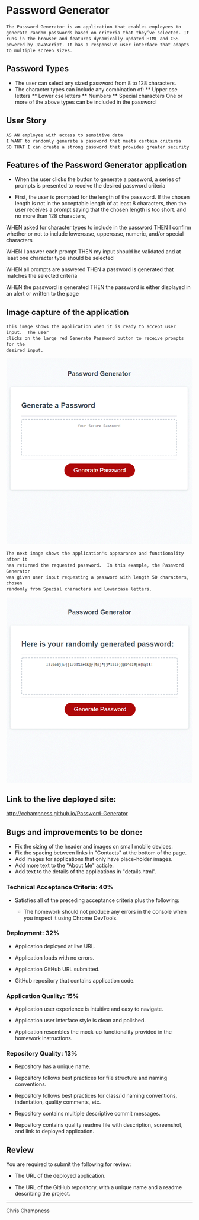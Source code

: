 # Password Generator
```
The Password Generator is an application that enables employees to generate random passwords based on criteria that they’ve selected. It runs in the browser and features dynamically updated HTML and CSS powered by JavaScript. It has a responsive user interface that adapts to multiple screen sizes.
```

## Password Types

* The user can select any sized password from 8 to 128 characters.
* The character types can include any combination of:
** Upper cse letters
** Lower cse letters
** Numbers
** Special characters
One or more of the above types can be included in the password


## User Story

```
AS AN employee with access to sensitive data
I WANT to randomly generate a password that meets certain criteria
SO THAT I can create a strong password that provides greater security
```

## Features of the Password Generator application

* When the user clicks the button to generate a password, a series of prompts
is presented to receive the desired password criteria

* First, the user is prompted for the length of the password.  If the chosen
length is not in the acceptable length of at least 8 characters, then the user receives 
a prompt saying that the chosen length is too short.
 and no more
than 128 characters,

WHEN asked for character types to include in the password
THEN I confirm whether or not to include lowercase, uppercase, numeric, and/or special characters

WHEN I answer each prompt
THEN my input should be validated and at least one character type should be selected

WHEN all prompts are answered
THEN a password is generated that matches the selected criteria

WHEN the password is generated
THEN the password is either displayed in an alert or written to the page


## Image capture of the application
```
This image shows the application when it is ready to accept user input.  The user
clicks on the large red Generate Password button to receive prompts for the
desired input.
```
![Password Generator demo](./Assets/images/Password-Generator-1.gif)

```
The next image shows the application's appearance and functionality after it 
has returned the requested password.  In this example, the Password Generator
was given user input requesting a password with length 50 characters, chosen
randomly from Special characters and Lowercase letters.
```
![Password Generator demo](./Assets/images/Password-Generator.gif)

## Link to the live deployed site:
http://cchampness.github.io/Password-Generator

## Bugs and improvements to be done:
* Fix the sizing of the header and images on small mobile devices.
* Fix the spacing between links in "Contacts" at the bottom of the page.
* Add images for applications that only have place-holder images.
* Add more text to the "About Me" acticle.
* Add text to the details of the applications in "details.html".


### Technical Acceptance Criteria: 40%

* Satisfies all of the preceding acceptance criteria plus the following:

  * The homework should not produce any errors in the console when you inspect it using Chrome DevTools.

### Deployment: 32%

* Application deployed at live URL.

* Application loads with no errors.

* Application GitHub URL submitted.

* GitHub repository that contains application code.

### Application Quality: 15%

* Application user experience is intuitive and easy to navigate.

* Application user interface style is clean and polished.

* Application resembles the mock-up functionality provided in the homework instructions.

### Repository Quality: 13%

* Repository has a unique name.

* Repository follows best practices for file structure and naming conventions.

* Repository follows best practices for class/id naming conventions, indentation, quality comments, etc.

* Repository contains multiple descriptive commit messages.

* Repository contains quality readme file with description, screenshot, and link to deployed application.

## Review

You are required to submit the following for review:

* The URL of the deployed application.

* The URL of the GitHub repository, with a unique name and a readme describing the project.

- - -
Chris Champness
